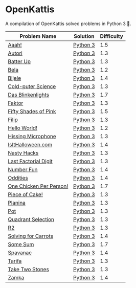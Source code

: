 # OpenKattis

A compilation of OpenKattis solved problems in Python 3 :snake:. 

| Problem Name | Solution | Difficulty |
| ------------- |--------------- |------------- |
| [Aaah!](https://open.kattis.com/problems/aaah) | [Python 3](https://github.com/CamilleSalvinien/OpenKattis/blob/main/aaah.py) | 1.5 |
| [Autori](https://open.kattis.com/problems/autori) | [Python 3](https://github.com/CamilleSalvinien/OpenKattis/blob/main/autori.py) | 1.3 |
| [Batter Up](https://open.kattis.com/problems/batterup) | [Python 3](https://github.com/CamilleSalvinien/OpenKattis/blob/main/batterup.py) | 1.3 |
| [Bela](https://open.kattis.com/problems/bela) | [Python 3](https://github.com/CamilleSalvinien/OpenKattis/blob/main/bela.py) | 1.2 |
| [Bijele](https://open.kattis.com/problems/bijele) | [Python 3](https://github.com/CamilleSalvinien/OpenKattis/blob/main/bijele.py) | 1.4 |
| [Cold-puter Science](https://open.kattis.com/problems/cold) | [Python 3](https://github.com/CamilleSalvinien/OpenKattis/blob/main/coldputerscience.py) | 1.3 |
| [Das Blinkenlights](https://open.kattis.com/problems/dasblinkenlights) | [Python 3](https://github.com/CamilleSalvinien/OpenKattis/blob/main/dasblinkenlights.py) | 1.7 |
| [Faktor](https://open.kattis.com/problems/faktor) | [Python 3](https://github.com/CamilleSalvinien/OpenKattis/blob/main/faktor.py) | 1.3 |
| [Fifty Shades of Pink](https://open.kattis.com/problems/fiftyshades) | [Python 3](https://github.com/CamilleSalvinien/OpenKattis/blob/main/fiftyshades.py) | 1.5 |
| [Filip](https://open.kattis.com/problems/filip) | [Python 3](https://github.com/CamilleSalvinien/OpenKattis/blob/main/filip.py) | 1.3 |
| [Hello World!](https://open.kattis.com/problems/hello) | [Python 3](https://github.com/CamilleSalvinien/OpenKattis/blob/main/helloworld.py) | 1.2 |
| [Hissing Microphone](https://open.kattis.com/problems/hissingmicrophone) | [Python 3](https://github.com/CamilleSalvinien/OpenKattis/blob/main/hissingmicrophone.py) | 1.3 |
| [IsItHalloween.com](https://open.kattis.com/problems/isithalloween) | [Python 3](https://github.com/CamilleSalvinien/OpenKattis/blob/main/isithalloween.py) | 1.4 |
| [Nasty Hacks](https://open.kattis.com/problems/nastyhacks) |[Python 3](https://github.com/CamilleSalvinien/OpenKattis/blob/main/nastyhacks.py) | 1.3 |
| [Last Factorial Digit](https://open.kattis.com/problems/lastfactorialdigit) | [Python 3](https://github.com/CamilleSalvinien/OpenKattis/blob/main/lastfactorialdigit.py) | 1.3 |
| [Number Fun](https://open.kattis.com/problems/numberfun) | [Python 3](https://github.com/CamilleSalvinien/OpenKattis/blob/main/numberfun.py) | 1.4 |
| [Oddities](https://open.kattis.com/problems/oddities) | [Python 3](https://github.com/CamilleSalvinien/OpenKattis/blob/main/oddities.py) | 1.4 |
| [One Chicken Per Person!](https://open.kattis.com/problems/onechicken) | [Python 3](https://github.com/CamilleSalvinien/OpenKattis/blob/main/onechicken.py) | 1.7 |
| [Piece of Cake!](https://open.kattis.com/problems/pieceofcake2) | [Python 3](https://github.com/CamilleSalvinien/OpenKattis/blob/main/pieceofcake2.py) | 1.3 |
| [Planina](https://open.kattis.com/problems/planina) | [Python 3](https://github.com/CamilleSalvinien/OpenKattis/blob/main/planina.py) | 1.3 |
| [Pot](https://open.kattis.com/problems/pot) | [Python 3](https://github.com/CamilleSalvinien/OpenKattis/blob/main/pot.py) | 1.3
| [Quadrant Selection](https://open.kattis.com/problems/quadrant) | [Python 3](https://github.com/CamilleSalvinien/OpenKattis/blob/main/quadrant.py) | 1.3 |
| [R2](https://open.kattis.com/problems/r2) | [Python 3](https://github.com/CamilleSalvinien/OpenKattis/blob/main/r2.py) | 1.3 |
| [Solving for Carrots](https://open.kattis.com/problems/carrots) | [Python 3](https://github.com/CamilleSalvinien/OpenKattis/blob/main/carrots.py) | 1.4 |
| [Some Sum](https://open.kattis.com/problems/somesum) | [Python 3](https://github.com/CamilleSalvinien/OpenKattis/blob/main/somesum.py) | 1.7 |
| [Spavanac](https://open.kattis.com/problems/spavanac) | [Python 3](https://github.com/CamilleSalvinien/OpenKattis/blob/main/spavanac.py) | 1.4 |
| [Tarifa](https://open.kattis.com/problems/tarifa) | [Python 3](https://github.com/CamilleSalvinien/OpenKattis/blob/main/tarifa.py) | 1.3 |
| [Take Two Stones](https://open.kattis.com/problems/twostones) | [Python 3](https://github.com/CamilleSalvinien/OpenKattis/blob/main/twostones.py) | 1.3 |
| [Zamka](https://open.kattis.com/problems/zamka) | [Python 3](https://github.com/CamilleSalvinien/OpenKattis/blob/main/zamka.py) | 1.4 |
